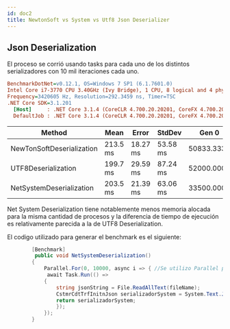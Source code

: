 ```yaml
---
id: doc2
title: NewtonSoft vs System vs Utf8 Json Deserializer
---
```


## Json Deserialization

El proceso se corrió usando tasks para cada uno de los distintos serializadores con 10 mil iteraciones cada uno. 

```ini
BenchmarkDotNet=v0.12.1, OS=Windows 7 SP1 (6.1.7601.0)
Intel Core i7-3770 CPU 3.40GHz (Ivy Bridge), 1 CPU, 8 logical and 4 physical cores
Frequency=3420605 Hz, Resolution=292.3459 ns, Timer=TSC
.NET Core SDK=3.1.201
  [Host]     : .NET Core 3.1.4 (CoreCLR 4.700.20.20201, CoreFX 4.700.20.22101), X64 RyuJIT
  DefaultJob : .NET Core 3.1.4 (CoreCLR 4.700.20.20201, CoreFX 4.700.20.22101), X64 RyuJIT

```
|                   Method  |        Mean |	    Error |	    StdDev |	    Gen 0	|       Gen 1	|       Gen 2 |	    Allocated |
|---------------------------|-------------|-----------|------------|----------------|---------------|-------------|---------------|
| NewTonSoftDeserialization |	213.5 ms  |	18.27 ms  |	53.58 ms   |	50833.3333	|   13500.0000  |	3500.0000 |	    185.25 MB |
|       UTF8Deserialization |	199.7 ms  |	29.59 ms  |	87.24 ms   |	52000.0000  |	13500.0000  |	3250.0000 |	    200.4 MB  |
|  NetSystemDeserialization	|   203.5 ms  |	21.39 ms  |	63.06 ms   |	33500.0000  |	8750.0000   |	2000.0000 |	    124.36 MB |


Net System Deserialization tiene notablemente menos memoria alocada para la misma cantidad de procesos y la diferencia de tiempo de ejecución es relativamente
parecida a la de UTF8 Deserialization.

El codigo utilizado para generar el benchmark es el siguiente:

```csharp
        [Benchmark]
         public void NetSystemDeserialization()
        {
            Parallel.For(0, 10000, async i => { //Se utilizo Parallel para ver de que forma concurrente
             await Task.Run(() => 
            {
                string jsonString = File.ReadAllText(fileName);
                CstmrCdtTrfInitnJson serializadorSystem = System.Text.Json.JsonSerializer.Deserialize<CstmrCdtTrfInitnJson>(jsonString);
                return serializadorSystem;
                });
            });
        }
```